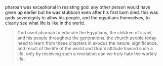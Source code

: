 pharoah was exceptional in resisting god. any other person would have given up earlier
but he was stubborn even after his first born died. this was gods sovereignty to allow
his people, and the egyptians themselves, to clearly see what life is like in the world.

> God used pharoah to educate the Egyptians, the children of israel, and his people throughout
> the generations. the church people today need to learn from these chapters in exodus
> the nature, significance, and result of the life of the world and God's attitude toward
> such a life. only by receiving such a revelation can we truly hate the worldly life.

